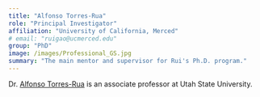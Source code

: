 ```yaml
---
title: "Alfonso Torres-Rua"
role: "Principal Investigator"
affiliation: "University of California, Merced"
# email: "ruigao@ucmerced.edu"
group: "PhD"
image: /images/Professional_GS.jpg
summary: "The main mentor and supervisor for Rui's Ph.D. program."
---
```


Dr. [Alfonso Torres-Rua](https://engineering.usu.edu/cee/people/faculty/torres-alfonso) is an associate professor at Utah State University.

<!-- ---
title: "Rui Gao"
position: "Postdoctoral Researcher"
image: /images/Professional_GS.jpg
layout: archive
permalink: /people/rui-gao/
author_profile: true
tags:
  - Drainage
  - Image Processing
  - Signal Processing
  - ArcMap
  - ArcGIS-Pro
  - Python
  - Matlab
---

Rui Gao is focused on remote sensing and water management in California vineyards. -->
